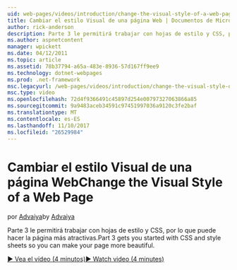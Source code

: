 ```yaml
---
uid: web-pages/videos/introduction/change-the-visual-style-of-a-web-page
title: Cambiar el estilo Visual de una página Web | Documentos de Microsoft
author: rick-anderson
description: Parte 3 le permitirá trabajar con hojas de estilo y CSS, por lo que puede hacer la página más atractivas.
ms.author: aspnetcontent
manager: wpickett
ms.date: 04/12/2011
ms.topic: article
ms.assetid: 78b37794-a65a-483e-8936-57d167ff9ee9
ms.technology: dotnet-webpages
ms.prod: .net-framework
msc.legacyurl: /web-pages/videos/introduction/change-the-visual-style-of-a-web-page
msc.type: video
ms.openlocfilehash: 72d4f9366491c45897d254e00797327063866a85
ms.sourcegitcommit: 9a9483aceb34591c97451997036a9120c3fe2baf
ms.translationtype: MT
ms.contentlocale: es-ES
ms.lasthandoff: 11/10/2017
ms.locfileid: "26529984"
---
```

<a name="change-the-visual-style-of-a-web-page"></a><span data-ttu-id="a2a03-103">Cambiar el estilo Visual de una página Web</span><span class="sxs-lookup"><span data-stu-id="a2a03-103">Change the Visual Style of a Web Page</span></span>
====================
<span data-ttu-id="a2a03-104">por [Advaiya](https://twitter.com/Advaiyasolns)</span><span class="sxs-lookup"><span data-stu-id="a2a03-104">by [Advaiya](https://twitter.com/Advaiyasolns)</span></span>

<span data-ttu-id="a2a03-105">Parte 3 le permitirá trabajar con hojas de estilo y CSS, por lo que puede hacer la página más atractivas.</span><span class="sxs-lookup"><span data-stu-id="a2a03-105">Part 3 gets you started with CSS and style sheets so you can make your page more beautiful.</span></span>

[<span data-ttu-id="a2a03-106">&#9654; Vea el vídeo (4 minutos)</span><span class="sxs-lookup"><span data-stu-id="a2a03-106">&#9654; Watch video (4 minutes)</span></span>](https://channel9.msdn.com/Blogs/ASP-NET-Site-Videos/change-the-visual-style-of-a-web-page)
